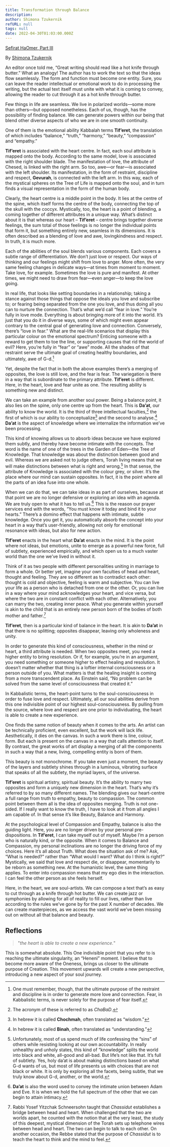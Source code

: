 ```yaml
---
title: Transformation through Balance
description:
author: Shimona Tzukernik
refURL: null
tags: null
date: 2022-04-30T01:03:00.000Z
---
```


[Sefirat HaOmer, Part III](https://www.chabad.org/library/article_cdo/aid/3556050/jewish/Transformation-Through-Balance.htm)

By [Shimona Tzukernik](https://www.chabad.org/search/keyword_cdo/kid/1575/jewish/Tzukernik-Shimona.htm)

An editor once told me, “Great writing should read like a hot knife through butter.” What an analogy! The author has to work the text so that the ideas flow seamlessly. The form and function must become one entity. Sure, you can leave the reader intellectual or emotional work to do in processing the writing, but the actual text itself must unite with what it is coming to convey, allowing the reader to cut through it as a hot knife through butter.

Few things in life are seamless. We live in polarized worlds&mdash;some more than others&mdash;but opposed nonetheless. Each of us, though, has the possibility of finding balance. We can generate powers within our being that blend other diverse aspects of who we are in one smooth continuity.

One of them is the emotional ability Kabbalah terms **Tif’eret**, the translation of which includes “balance,” “truth,” “harmony,” “beauty,” “compassion” and “empathy.”

**Tif’eret** is associated with the heart centre. In fact, each soul attribute is mapped onto the body. According to the same model, love is associated with the right shoulder blade. The manifestation of love, the attribute of Chesed, is linked with the right arm. So too, awe&mdash;or fear&mdash;is associated with the left shoulder. Its manifestation, in the form of restraint, discipline and respect, **Gevurah**, is connected with the left arm. In this way, each of the mystical spheres on the Tree of Life is mapped onto the soul, and in turn finds a visual representation in the form of the human body.

Clearly, the heart centre is a middle point in the body. It lies at the centre of the spine, which itself forms the centre of the body, connecting the top of the skull with the coccyx. Mystically, too, the heart is a point of blending, a coming together of different attributes in a unique way. What’s distinct about it is that whereas our heart &ndash; **Tif’eret** &ndash; centre brings together diverse feelings, the sum total of those feelings is no longer the individual points that form it, but something entirely new, seamless in its dimensions. It is often described as a blending of love and awe, lovingkindness and respect. In truth, it is much more.

Each of the abilities of the soul blends various components. Each covers a subtle range of differentiation. We don’t just love or respect. Our ways of thinking and our feelings might shift from love to anger. More often, the very same feeling changes in delicate ways—at times from moment to moment. Take love, for example. Sometimes the love is pure and manifest. At other times, we might need to draw from fear&mdash;even anger&mdash;to keep the love going.

In real life, that looks like setting boundaries in a relationship; taking a stance against those things that oppose the ideals you love and subscribe to; or fearing being separated from the one you love, and thus doing all you can to nurture the connection. That’s what we’d call “fear in love.” You’re fully in love mode. Everything is about bringing more of it into the world. It’s just that you do it in diverse ways, some of which might even appear contrary to the central goal of generating love and connection.
Conversely, there’s “love in fear.” What are the real-life scenarios that display this particular colour on the emotional spectrum? Enticing someone with a reward to get them to toe the line, or supporting causes that rid the world of evil? Here, you’re fully in “fear” or “awe” mode. All the shades of that restraint serve the ultimate goal of creating healthy boundaries, and ultimately, awe of G-d.[^1]

Yet, despite the fact that in both the above examples there’s a merging of opposites, the love is still love, and the fear is fear. The variegation is there in a way that is subordinate to the primary attribute. **Tif’eret** is different. Here, in the heart, love and fear unite as one. The resulting ability is something new and distinct.

We can take an example from another soul power. Being a balance point, it also lies on the spine, only one centre up from the heart. This is **Da’at**, our ability to know the world. It is the third of three intellectual faculties,[^2] the first of which is our ability to conceptualize[^3] and the second to analyse.[^4] **Da’at** is the aspect of knowledge where we internalize the information we’ve been processing.

This kind of knowing allows us to absorb ideas because we have explored them subtly, and thereby have become intimate with the concepts. The word is the name of one of the trees in the Garden of Eden&mdash;the Tree of Knowledge. That knowledge was about the distinction between good and evil. Whereas we are asked not to judge others, Torah living means that we will make distinctions between what is right and wrong.[^5] In that sense, the attribute of Knowledge is associated with the colour grey, or silver. It’s the place where our mind can sustain opposites. In fact, it is the point where all the parts of an idea fuse into one whole.

When we can do that, we can take ideas in as part of ourselves, because at that point we are no longer defensive or exploring an idea with an agenda. We are truly open to what it has to tell us.[^6] This is the reason our prayer services end with the words, “You must know it today and bind it to your hearts.” There’s a domino effect that happens with intimate, subtle knowledge. Once you get it, you automatically absorb the concept into your heart in a way that’s user-friendly, allowing not only for emotional resonance with ideas, but also for new action.

**Tif’eret** enacts in the heart what **Da’at** enacts in the mind. It is the point where not ideas, but emotions, unite to emerge as a powerful new force, full of subtlety, experienced empirically, and which open us to a much vaster world than the one we’ve lived in without it.

Think of it as two people with different personalities uniting in marriage to form a whole. Or better yet, imagine your own faculties of head and heart, thought and feeling. They are so different as to contradict each other: thought is cold and objective, feeling is warm and subjective. You can live your life as a person who is detached from one or the other. Or, you can live in a way where your mind acknowledges your heart, and vice versa, but where the two are in constant conflict with each other. Alternatively, you can marry the two, creating inner peace. What you generate within yourself is akin to the child that is an entirely new person born of the bodies of both mother and father.[^7]

**Tif’eret**, then is a particular kind of balance in the heart. It is akin to **Da’at** in that there is no splitting; opposites disappear, leaving only wholeness and unity.

In order to generate this kind of consciousness, whether in the mind or heart, a third attribute is needed. When two opposites meet, you need a higher entity to bring resolution. Or if, for example, you’re in an argument, you need something or someone higher to effect healing and resolution. It doesn’t matter whether that thing is a loftier internal consciousness or a person outside of you. What matters is that the healing insight is coming from a more transcendent place. As Einstein said, “No problem can be solved from the same level of consciousness that created it.”

In Kabbalistic terms, the heart-point turns to the soul-consciousness in order to fuse love and respect. Ultimately, all our soul abilities derive from this one indivisible point of our highest soul-consciousness. By pulling from the source, where love and respect are one prior to individuating, the heart is able to create a new experience.

One finds the same notion of beauty when it comes to the arts. An artist can be technically proficient, even excellent, but the work will lack life. Aesthetically, it dies on the canvas. In such a work there is line, colour, form. But each is present on the canvas in a way that calls attention to itself. By contrast, the great works of art display a merging of all the components in such a way that a new, living, compelling entity is born of them.

This beauty is not monochrome. If you take even just a moment, the beauty of the layers and subtlety shines through in a luminous, vibrating surface that speaks of all the subtlety, the myriad layers, of the universe.

**Tif’eret** is spiritual artistry, spiritual beauty. It’s the ability to marry two opposites and form a uniquely new dimension in the heart. That’s why it’s referred to by so many different names. The blending gives our heart-centre a full range from truth to empathy, beauty to compassion. The common point between them all is the idea of opposites merging. Truth is not one-sided. If I really want to know the truth, I have to look at it from all angles I am capable of. In that sense it’s like Beauty, Balance and Harmony.

At the psychological level of Compassion and Empathy, balance is also the guiding light. Here, you are no longer driven by your personal pre-dispositions. In **Tif’eret**, I can take myself out of myself. Maybe I’m a person who is naturally kind, or the opposite. When it comes to Balance and Compassion, my personal inclinations are no longer the driving force of my choices. Here it’s all about Truth. What does the situation ask of me? Ask, “What is needed?” rather than “What would I want? What do I think is right?”
Mystically, we said that love and respect die, or disappear, momentarily to be reborn as something new. At the humanistic level, the same thing applies. To enter into compassion means that my ego dies in the interaction. I can feel the other person as she feels herself.

Here, in the heart, we are soul-artists. We can compose a text that’s as easy to cut through as a knife through hot butter. We can create jazz or symphonies by allowing for all of reality to fill our lives, rather than live according to the rules we’ve gone by for the past X number of decades. We can create masterpieces, as we access the vast world we’ve been missing out on without all that balance and beauty.

[^1]: One must remember, though, that the ultimate purpose of the restraint and discipline is in order to generate more love and connection. Fear, in Kabbalistic terms, is never solely for the purpose of fear itself.
[^2]: The acronym of these is referred to as _ChaBaD_.
[^3]: In hebrew it is called **Chochmah**, often translated as “wisdom.”
[^4]: In hebrew it is called **Binah**, often translated as “understanding.”
[^5]: Unfortunately, most of us spend much of life confessing the “sins” of others while resisting looking at our own accountability. In really unhealthy and unholy states, this kind of “knowledge” splits the world into black and white, all-good and all-bad. But life’s not like that. It’s full of subtlety. Yes, holy da’at is about making distinctions based on what G-d wants of us, but most of life presents us with choices that are not black or white. It is only by exploring all the facets, being subtle, that we truly know about G-d, another, or the world.
[^6]: **Da’at** is also the word used to convey the intimate union between Adam and Eve. It is when we hold the full spectrum of the other that we can begin to attain intimacy.
[^7]:
    Rabbi Yosef Yitzchak Schneersohn taught that _Chassidut_ establishes a bridge between head and heart. When challenged that the two are worlds apart, he counted with the notion that at the very least, the study of this deepest, mystical dimension of the Torah sets up telephone wires between head and heart. The two can begin to talk to each other.
    On another occasion, the Rebbe stated that the purpose of _Chassidut_ is to teach the heart to think and the mind to feel.

## Reflections

> "_the heart is able to create a new experience._"

This is somewhat absolute. This One indivisible point that you refer to is reaching the ultimate singularity, an “Heneni” moment. I believe that to become more aware of the Oneness, brings us closer to the ultimate purpose of Creation. This movement upwards will create a new perspective, introducing a new aspect of your soul journey.
